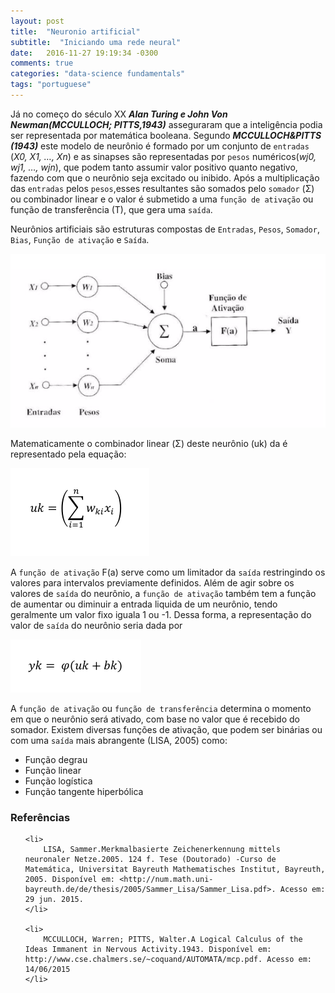 ```yaml
---
layout: post
title:  "Neuronio artificial"
subtitle:  "Iniciando uma rede neural"
date:   2016-11-27 19:19:34 -0300
comments: true
categories: "data-science fundamentals"
tags: "portuguese"
---
```

<script src="https://cdn.mathjax.org/mathjax/latest/MathJax.js?config=AM_HTMLorMML"></script>

Já no começo do século XX <i><b>Alan Turing e John Von Newman(MCCULLOCH; PITTS,1943)</b></i> asseguraram que a inteligência podia ser representada por matemática booleana. Segundo <i><b> MCCULLOCH&PITTS (1943)</b></i> este modelo de neurônio é formado por um conjunto de `entradas` (<i>X0, X1, …, Xn</i>) e as sinapses são representadas por `pesos` numéricos(<i>wj0, wj1, …, wjn</i>), que podem tanto assumir valor positivo quanto negativo, fazendo com que o neurônio seja excitado ou inibido. Após a multiplicação das `entradas` pelos `pesos`,esses resultantes são somados pelo `somador` (Σ) ou combinador linear e o valor é submetido a uma `função de ativação` ou função de transferência (T), que gera uma `saída`.


Neurônios artificiais são estruturas compostas de `Entradas`, `Pesos`, `Somador`, `Bias`, `Função de ativação` e `Saída`.

<img src="https://raw.githubusercontent.com/tiagofabre/tiagofabre.github.io/master/images/neuron/neuron-diagram.png">

Matematicamente o combinador linear (Σ) deste neurônio (uk) da é representado pela equação:

<img src="https://raw.githubusercontent.com/tiagofabre/tiagofabre.github.io/master/images/neuron/neuron-equation.png">

A `função de ativação` F(a) serve como um limitador da `saída` restringindo os valores para intervalos previamente definidos. Além de agir sobre os valores de `saída` do neurônio, a `função de ativação` também tem a função de aumentar ou diminuir a entrada liquida de um neurônio, tendo geralmente um valor fixo iguala 1 ou -1. Dessa forma, a representação do valor de `saída` do neurônio seria dada por

<img src="https://raw.githubusercontent.com/tiagofabre/tiagofabre.github.io/master/images/neuron/activation-function.png">

A `função de ativação` ou `função de transferência` determina o momento em que o neurônio será ativado, com base no valor que é recebido do somador. Existem diversas funções de ativação, que podem ser binárias ou com uma `saída` mais abrangente (LISA, 2005) como:

<ul>
	<li>Função degrau</li>
	<li>Função linear</li>
	<li>Função logística</li>
	<li>Função tangente hiperbólica</li>
</ul>

### Referências

<ul>
	
	<li>
		LISA, Sammer.Merkmalbasierte Zeichenerkennung mittels neuronaler Netze.2005. 124 f. Tese (Doutorado) -Curso de Matemática, Universitat Bayreuth Mathematisches Institut, Bayreuth, 2005. Disponível em: <http://num.math.uni-bayreuth.de/de/thesis/2005/Sammer_Lisa/Sammer_Lisa.pdf>. Acesso em: 29 jun. 2015.
	</li>

	<li>
		MCCULLOCH, Warren; PITTS, Walter.A Logical Calculus of the Ideas Immanent in Nervous Activity.1943. Disponível em: http://www.cse.chalmers.se/~coquand/AUTOMATA/mcp.pdf. Acesso em: 14/06/2015
	</li>

</ul>
